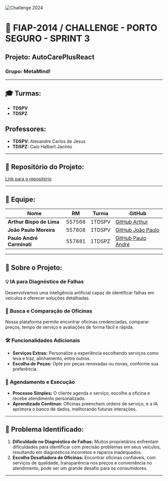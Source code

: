 ![Challenge 2024](https://drive.google.com/uc?export=view&id=1-Mpxt3PqS82cyg7so4cIwKFAkeh4-Ko0)
# 🚗 FIAP-2014 / CHALLENGE - PORTO SEGURO - SPRINT 3  

## **Projeto:** AutoCarePlusReact  

### **Grupo:** MetaMind!  

---

## 🎓 **Turmas:** 
- **TDSPV**
- **TDSPZ**  

## **Professores:**
- **TDSPV:** Alexandre Carlos de Jesus
- **TDSPZ:** Caio Halbert Jacinto

---

## 📂 **Repositório do Projeto:**
[Link para o repositório](https://github.com/ArthurBispo00/Projeto_Oceanos_Limpos)

---

## 👥 **Equipe:**

| Nome                        | RM      | Turma   | GitHub                                          |
|-----------------------------|---------|---------|-------------------------------------------------|
| **Arthur Bispo de Lima**     | 557568  | 1TDSPV  | [GitHub Arthur](https://github.com/ArthurBispo00?tab=repositories) |
| **João Paulo Moreira**       | 557808  | 1TDSPV  | [GitHub João Paulo](https://github.com/joao1015?tab=repositories) |
| **Paulo André Carminati**    | 557881  | 1TDSPZ  | [GitHub Paulo André](https://github.com/carmipa) |

---

## 📑 **Sobre o Projeto:**

### 💡 **IA para Diagnóstico de Falhas**  
Desenvolvemos uma inteligência artificial capaz de identificar falhas em veículos e oferecer soluções detalhadas.

### 🔧 **Busca e Comparação de Oficinas**  
Nossa plataforma permite encontrar oficinas credenciadas, comparar preços, tempo de serviço e avaliações de forma fácil e rápida.

### 🛠 **Funcionalidades Adicionais**  
- **Serviços Extras:** Personalize a experiência escolhendo serviços como leva e traz, alinhamento, entre outros.
- **Escolha de Peças:** Opte por peças renovadas ou novas, conforme sua preferência.

### 📅 **Agendamento e Execução**  
- **Processo Simples:** O cliente agenda o serviço, escolhe a oficina e recebe atendimento personalizado.
- **Aprendizado Contínuo:** Oficinas preenchem ordens de serviço, e a IA aprimora o banco de dados, melhorando futuras interações.

---

## 🚩 **Problema Identificado:**
1. **Dificuldade no Diagnóstico de Falhas:** Muitos proprietários enfrentam dificuldades para identificar com precisão problemas em seus veículos, resultando em diagnósticos incorretos e reparos inadequados.
2. **Escolha Desafiadora de Oficinas:** Encontrar oficinas confiáveis, com serviços de qualidade, transparência nos preços e conveniência no atendimento, pode ser um grande desafio para os consumidores.

---

